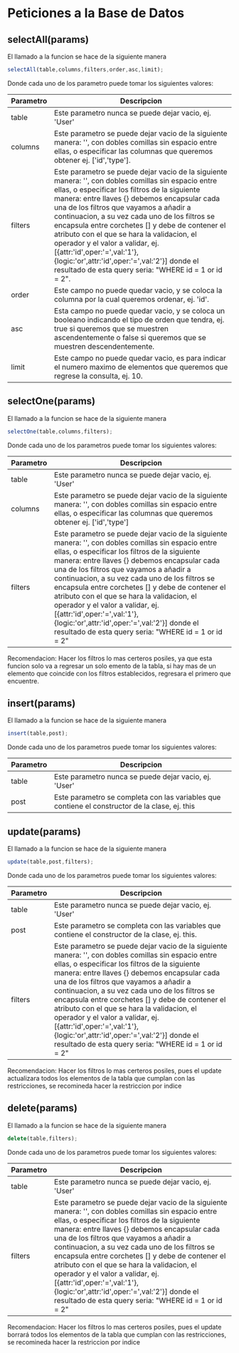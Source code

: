 # Peticiones a la Base de Datos
## selectAll(params)
El llamado a la funcion se hace de la siguiente manera
``` javascript
selectAll(table,columns,filters,order,asc,limit);
```
Donde cada uno de los parametro puede tomar los siguientes valores:  

Parametro | Descripcion  
--- | ---  
table | Este parametro nunca se puede dejar vacio, ej. 'User'  
columns | Este parametro se puede dejar vacio de la siguiente manera: '', con dobles comillas sin espacio entre ellas, o especificar las columnas que queremos obtener ej. ['id','type'].  
filters | Este parametro se puede dejar vacio de la siguiente manera: '', con dobles comillas sin espacio entre ellas, o especificar los filtros de la siguiente manera: entre llaves {} debemos encapsular cada una de los filtros que vayamos a añadir a continuacion, a su vez cada uno de los filtros se encapsula entre corchetes [] y debe de contener el atributo con el que se hara la validacion, el operador y el valor a validar, ej. [{attr:'id',oper:'=',val:'1'},{logic:'or',attr:'id',oper:'=',val:'2'}] donde el resultado de esta query seria: "WHERE id = 1 or id = 2".  
order | Este campo no puede quedar vacio, y se coloca la columna por la cual queremos ordenar, ej. 'id'.  
asc | Esta campo no puede quedar vacio, y se coloca un booleano indicando el tipo de orden que tendra, ej. true si queremos que se muestren ascendentemente o false si queremos que se muestren descendentemente.  
limit | Este campo no puede quedar vacio, es para indicar el numero maximo de elementos que queremos que regrese la consulta, ej. 10.  


## selectOne(params)
El llamado a la funcion se hace de la siguiente manera
``` javascript
selectOne(table,columns,filters);
```
Donde cada uno de los parametros puede tomar los siguientes valores:

Parametro | Descripcion  
--- | ---  
table | Este parametro nunca se puede dejar vacio, ej. 'User'  
columns | Este parametro se puede dejar vacio de la siguiente manera: '', con dobles comillas sin espacio entre ellas, o especificar las columnas que queremos obtener ej. ['id','type']  
filters | Este parametro se puede dejar vacio de la siguiente manera: '', con dobles comillas sin espacio entre ellas, o especificar los filtros de la siguiente manera: entre llaves {} debemos encapsular cada una de los filtros que vayamos a añadir a continuacion, a su vez cada uno de los filtros se encapsula entre corchetes [] y debe de contener el atributo con el que se hara la validacion, el operador y el valor a validar, ej. [{attr:'id',oper:'=',val:'1'},{logic:'or',attr:'id',oper:'=',val:'2'}] donde el resultado de esta query seria: "WHERE id = 1 or id = 2"  

Recomendacion: Hacer los filtros lo mas certeros posiles, ya que esta funcion solo va a regresar un solo emento de la tabla, si hay mas de un elemento que coincide con los filtros establecidos, regresara el primero que encuentre.

## insert(params)
El llamado a la funcion se hace de la siguiente manera
``` javascript
insert(table,post);
```
Donde cada uno de los parametros puede tomar los siguientes valores:

Parametro | Descripcion  
--- | ---  
table | Este parametro nunca se puede dejar vacio, ej. 'User'  
post | Este parametro se completa con las variables que contiene el constructor de la clase, ej. this

## update(params)
El llamado a la funcion se hace de la siguiente manera
``` javascript
update(table,post,filters);
```
Donde cada uno de los parametros puede tomar los siguientes valores:

Parametro | Descripcion  
--- | ---  
table | Este parametro nunca se puede dejar vacio, ej. 'User'  
post | Este parametro se completa con las variables que contiene el constructor de la clase, ej. this.  
filters | Este parametro se puede dejar vacio de la siguiente manera: '', con dobles comillas sin espacio entre ellas, o especificar los filtros de la siguiente manera: entre llaves {} debemos encapsular cada una de los filtros que vayamos a añadir a continuacion, a su vez cada uno de los filtros se encapsula entre corchetes [] y debe de contener el atributo con el que se hara la validacion, el operador y el valor a validar, ej. [{attr:'id',oper:'=',val:'1'},{logic:'or',attr:'id',oper:'=',val:'2'}] donde el resultado de esta query seria: "WHERE id = 1 or id = 2"  

Recomendacion: Hacer los filtros lo mas certeros posiles, pues el update actualizara todos los elementos de la tabla que cumplan con las restricciones, se recomineda hacer la restriccion por indice

## delete(params)
El llamado a la funcion se hace de la siguiente manera
``` javascript
delete(table,filters);
```
Donde cada uno de los parametros puede tomar los siguientes valores:

Parametro | Descripcion  
--- | ---  
table | Este parametro nunca se puede dejar vacio, ej. 'User'  
filters | Este parametro se puede dejar vacio de la siguiente manera: '', con dobles comillas sin espacio entre ellas, o especificar los filtros de la siguiente manera: entre llaves {} debemos encapsular cada una de los filtros que vayamos a añadir a continuacion, a su vez cada uno de los filtros se encapsula entre corchetes [] y debe de contener el atributo con el que se hara la validacion, el operador y el valor a validar, ej. [{attr:'id',oper:'=',val:'1'},{logic:'or',attr:'id',oper:'=',val:'2'}] donde el resultado de esta query seria: "WHERE id = 1 or id = 2"  

Recomendacion: Hacer los filtros lo mas certeros posiles, pues el update borrará todos los elementos de la tabla que cumplan con las restricciones, se recomineda hacer la restriccion por indice
